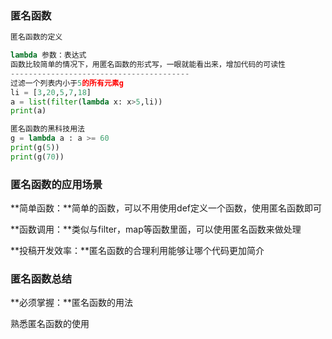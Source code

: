 ### 匿名函数

```py
匿名函数的定义

lambda 参数：表达式
函数比较简单的情况下，用匿名函数的形式写，一眼就能看出来，增加代码的可读性
----------------------------------------
过滤一个列表内小于5的所有元素g
li = [3,20,5,7,18]
a = list(filter(lambda x: x>5,li))
print(a)

匿名函数的黑科技用法
g = lambda a : a >= 60
print(g(5))
print(g(70))
```

### 匿名函数的应用场景

**简单函数：**简单的函数，可以不用使用def定义一个函数，使用匿名函数即可

**函数调用：**类似与filter，map等函数里面，可以使用匿名函数来做处理

**投稿开发效率：**匿名函数的合理利用能够让哪个代码更加简介

### 匿名函数总结

**必须掌握：**匿名函数的用法

熟悉匿名函数的使用

